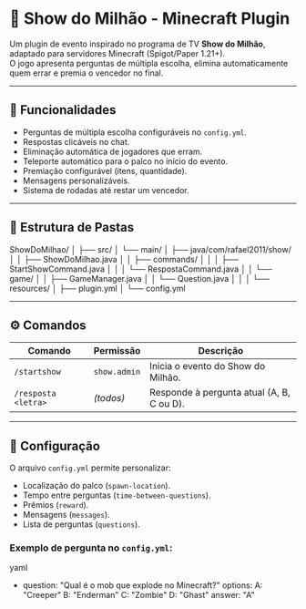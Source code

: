 # 🎯 Show do Milhão - Minecraft Plugin

Um plugin de evento inspirado no programa de TV **Show do Milhão**, adaptado para servidores Minecraft (Spigot/Paper 1.21+).  
O jogo apresenta perguntas de múltipla escolha, elimina automaticamente quem errar e premia o vencedor no final.

---

## 📌 Funcionalidades
- Perguntas de múltipla escolha configuráveis no `config.yml`.
- Respostas clicáveis no chat.
- Eliminação automática de jogadores que erram.
- Teleporte automático para o palco no início do evento.
- Premiação configurável (itens, quantidade).
- Mensagens personalizáveis.
- Sistema de rodadas até restar um vencedor.

---

## 📂 Estrutura de Pastas
ShowDoMilhao/
│
├── src/
│ └── main/
│ ├── java/com/rafael2011/show/
│ │ ├── ShowDoMilhao.java
│ │ ├── commands/
│ │ │ ├── StartShowCommand.java
│ │ │ └── RespostaCommand.java
│ │ └── game/
│ │ ├── GameManager.java
│ │ └── Question.java
│ │
│ └── resources/
│ ├── plugin.yml
│ └── config.yml

---

## ⚙️ Comandos
| Comando      | Permissão    | Descrição |
|--------------|-------------|-----------|
| `/startshow` | `show.admin` | Inicia o evento do Show do Milhão. |
| `/resposta <letra>` | *(todos)* | Responde à pergunta atual (A, B, C ou D). |

---

## 📄 Configuração
O arquivo `config.yml` permite personalizar:
- Localização do palco (`spawn-location`).
- Tempo entre perguntas (`time-between-questions`).
- Prêmios (`reward`).
- Mensagens (`messages`).
- Lista de perguntas (`questions`).

### Exemplo de pergunta no `config.yml`:
yaml
- question: "Qual é o mob que explode no Minecraft?"
  options:
    A: "Creeper"
    B: "Enderman"
    C: "Zombie"
    D: "Ghast"
  answer: "A"
